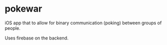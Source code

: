 pokewar
=======

iOS app that to allow for binary communication (poking) between groups of people. 

Uses firebase on the backend. 
